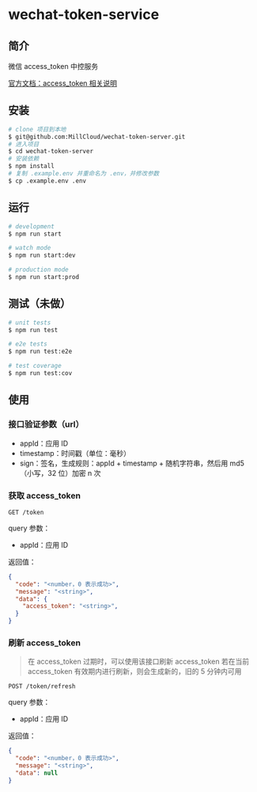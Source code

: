 # wechat-token-service

## 简介

微信 access_token 中控服务

[官方文档：access_token 相关说明](https://developers.weixin.qq.com/miniprogram/dev/api-backend/open-api/access-token/auth.getAccessToken.html)

## 安装

```bash
# clone 项目到本地
$ git@github.com:MillCloud/wechat-token-server.git
# 进入项目
$ cd wechat-token-server
# 安装依赖
$ npm install
# 复制 .example.env 并重命名为 .env，并修改参数
$ cp .example.env .env
```

## 运行

```bash
# development
$ npm run start

# watch mode
$ npm run start:dev

# production mode
$ npm run start:prod
```

## 测试（未做）

```bash
# unit tests
$ npm run test

# e2e tests
$ npm run test:e2e

# test coverage
$ npm run test:cov
```

## 使用

### 接口验证参数（url）

- appId：应用 ID
- timestamp：时间戳（单位：毫秒）
- sign：签名，生成规则：appId + timestamp + 随机字符串，然后用 md5（小写，32 位）加密 n 次

### 获取 access_token

`GET /token`

query 参数：

- appId：应用 ID

返回值：

```json
{
  "code": "<number，0 表示成功>",
  "message": "<string>",
  "data": {
    "access_token": "<string>",
  }
}
```

### 刷新 access_token

> 在 access_token 过期时，可以使用该接口刷新 access_token
> 若在当前 access_token 有效期内进行刷新，则会生成新的，旧的 5 分钟内可用

`POST /token/refresh`

query 参数：

- appId：应用 ID

返回值：

```json
{
  "code": "<number，0 表示成功>",
  "message": "<string>",
  "data": null
}
```
